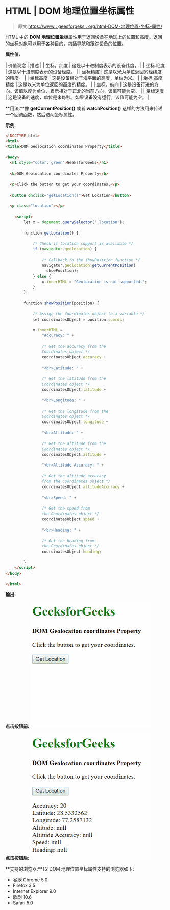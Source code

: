 # HTML | DOM 地理位置坐标属性

> 原文:[https://www . geesforgeks . org/html-DOM-地理位置-坐标-属性/](https://www.geeksforgeeks.org/html-dom-geolocation-coordinates-property/)

HTML 中的 **DOM 地理位置坐标**属性用于返回设备在地球上的位置和高度。返回的坐标对象可以用于各种目的，包括导航和跟踪设备的位置。

**属性值:**

| 价值观念 | 描述 |
| 坐标。纬度 | 这是以十进制度表示的设备纬度。 |
| 坐标.经度 | 这是以十进制度表示的设备经度。 |
| 坐标精度 | 这是以米为单位返回的经纬度的精度。 |
| 坐标高度 | 这是设备相对于海平面的高度，单位为米。 |
| 坐标.高度精度 | 这是以米为单位返回的高度的精度。 |
| 坐标，航向 | 这是设备行进的方向。该值以度为单位，表示相对于正北的当前方向。该值可能为空。 |
| 坐标速度 | 这是设备的速度，单位是米每秒。如果设备没有运行，该值可能为空。 |

**用法:**像 **getCurrentPosition()** 或者 **watchPosition()** 这样的方法用来传递一个回调函数，然后访问坐标属性。

**示例:**

```html
<!DOCTYPE html>
<html>
<title>DOM Geolocation coordinates Property</title>

<body>  
  <h1 style="color: green">GeeksforGeeks</h1>

  <b>DOM Geolocation coordinates Property</b>

  <p>Click the button to get your coordinates.</p>

  <button onclick="getLocation()">Get Location</button>

  <p class="location"></p>

    <script>
        let x = document.querySelector('.location');

        function getLocation() {

            /* Check if location support is available */
            if (navigator.geolocation) {

                /* Callback to the showPosition function */
                navigator.geolocation.getCurrentPosition(
                  showPosition);
            } else {
                x.innerHTML = "Geolocation is not supported.";
            }
        }

        function showPosition(position) {

            /* Assign the Coordinates object to a variable */
            let coordinatesObject = position.coords;

            x.innerHTML =
                "Accuracy: " +

                /* Get the accuracy from the 
                Coordinates object */
                coordinatesObject.accuracy +

                "<br>Latitude: " +

                /* Get the latitude from the 
                Coordinates object */
                coordinatesObject.latitude +

                "<br>Longitude: " +

                /* Get the longitude from the 
                Coordinates object */
                coordinatesObject.longitude +

                "<br>Altitude: " +

                /* Get the altitude from the 
                Coordinates object */
                coordinatesObject.altitude +

                "<br>Altitude Accuracy: " +

                /* Get the altitude accuracy 
                from the Coordinates object */
                coordinatesObject.altitudeAccuracy +

                "<br>Speed: " +

                /* Get the speed from 
                the Coordinates object */
                coordinatesObject.speed +

                "<br>Heading: " +

                /* Get the heading from 
                the Coordinates object */
                coordinatesObject.heading;

        }
    </script>
</body>

</html>
```

**输出:**

**点击按钮前:**
![coords-before](img/39cae4a3ff3c809409f3a2a289433036.png)

**点击按钮后:**
![coords-after](img/eff291ab0c28ad0e919452b1d83dcbec.png)

**支持的浏览器:**T2 DOM 地理位置坐标属性支持的浏览器如下:

*   谷歌 Chrome 5.0
*   Firefox 3.5
*   Internet Explorer 9.0
*   歌剧 10.6
*   Safari 5.0
